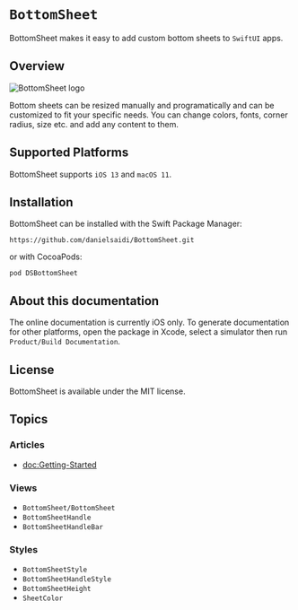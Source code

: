 # ``BottomSheet``

BottomSheet makes it easy to add custom bottom sheets to `SwiftUI` apps.



## Overview

![BottomSheet logo](Logo.png)

Bottom sheets can be resized manually and programatically and can be customized to fit your specific needs. You can change colors, fonts, corner radius, size etc. and add any content to them.



## Supported Platforms

BottomSheet supports `iOS 13` and `macOS 11`.



## Installation

BottomSheet can be installed with the Swift Package Manager:

```
https://github.com/danielsaidi/BottomSheet.git
```

or with CocoaPods:

```
pod DSBottomSheet
```



## About this documentation

The online documentation is currently iOS only. To generate documentation for other platforms, open the package in Xcode, select a simulator then run `Product/Build Documentation`.



## License

BottomSheet is available under the MIT license.



## Topics

### Articles

- <doc:Getting-Started>

### Views

- ``BottomSheet/BottomSheet``
- ``BottomSheetHandle``
- ``BottomSheetHandleBar``

### Styles

- ``BottomSheetStyle``
- ``BottomSheetHandleStyle``
- ``BottomSheetHeight``
- ``SheetColor``

